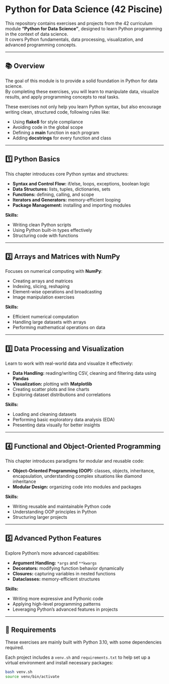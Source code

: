 # Python for Data Science (42 Piscine)

This repository contains exercises and projects from the 42 curriculum module **“Python for Data Science”**, designed to learn Python programming in the context of data science.  
It covers Python fundamentals, data processing, visualization, and advanced programming concepts.

---

## 📚 Overview

The goal of this module is to provide a solid foundation in Python for data science.  
By completing these exercises, you will learn to manipulate data, visualize results, and apply programming concepts to real tasks.

These exercises not only help you learn Python syntax, but also encourage writing clean, structured code, following rules like:  
- Using **flake8** for style compliance  
- Avoiding code in the global scope  
- Defining a **main** function in each program  
- Adding **docstrings** for every function and class

---

## 1️⃣ Python Basics

This chapter introduces core Python syntax and structures:  

- **Syntax and Control Flow:** if/else, loops, exceptions, boolean logic  
- **Data Structures:** lists, tuples, dictionaries, sets  
- **Functions:** defining, calling, and scope  
- **Iterators and Generators:** memory-efficient looping  
- **Package Management:** installing and importing modules  

**Skills:**  
- Writing clean Python scripts  
- Using Python built-in types effectively  
- Structuring code with functions  

---

## 2️⃣ Arrays and Matrices with NumPy

Focuses on numerical computing with **NumPy**:  

- Creating arrays and matrices  
- Indexing, slicing, reshaping  
- Element-wise operations and broadcasting  
- Image manipulation exercises  

**Skills:**  
- Efficient numerical computation  
- Handling large datasets with arrays  
- Performing mathematical operations on data  

---

## 3️⃣ Data Processing and Visualization

Learn to work with real-world data and visualize it effectively:  

- **Data Handling:** reading/writing CSV, cleaning and filtering data using **Pandas**  
- **Visualization:** plotting with **Matplotlib**  
- Creating scatter plots and line charts  
- Exploring dataset distributions and correlations  

**Skills:**  
- Loading and cleaning datasets  
- Performing basic exploratory data analysis (EDA)  
- Presenting data visually for better insights  

---

## 4️⃣ Functional and Object-Oriented Programming

This chapter introduces paradigms for modular and reusable code:  

- **Object-Oriented Programming (OOP):** classes, objects, inheritance, encapsulation, understanding complex situations like diamond inheritance  
- **Modular Design:** organizing code into modules and packages  

**Skills:**  
- Writing reusable and maintainable Python code  
- Understanding OOP principles in Python  
- Structuring larger projects  

---

## 5️⃣ Advanced Python Features

Explore Python’s more advanced capabilities:  

- **Argument Handling:** `*args` and `**kwargs`  
- **Decorators:** modifying function behavior dynamically  
- **Closures:** capturing variables in nested functions  
- **Dataclasses:** memory-efficient structures  

**Skills:**  
- Writing more expressive and Pythonic code  
- Applying high-level programming patterns  
- Leveraging Python’s advanced features in projects  

---

## 🔗 Requirements

These exercises are mainly built with Python 3.10, with some dependencies required.

Each project includes a `venv.sh` and `requirements.txt` to help set up a virtual environment and install necessary packages:

```bash
bash venv.sh
source venv/bin/activate

